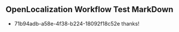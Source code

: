 ## OpenLocalization Workflow Test MarkDown
* 71b94adb-a58e-4f38-b224-18092f18c52e thanks!

<!--HONumber=Aug16_HO4-->


